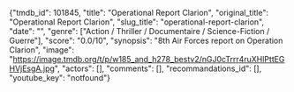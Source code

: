 {"tmdb_id": 101845, "title": "Operational Report Clarion", "original_title": "Operational Report Clarion", "slug_title": "operational-report-clarion", "date": "", "genre": ["Action / Thriller / Documentaire / Science-Fiction / Guerre"], "score": "0.0/10", "synopsis": "8th Air Forces report on Operation Clarion", "image": "https://image.tmdb.org/t/p/w185_and_h278_bestv2/nGJ0cTrrr4ruXHlPttEGHVjEsgA.jpg", "actors": [], "comments": [], "recommandations_id": [], "youtube_key": "notfound"}